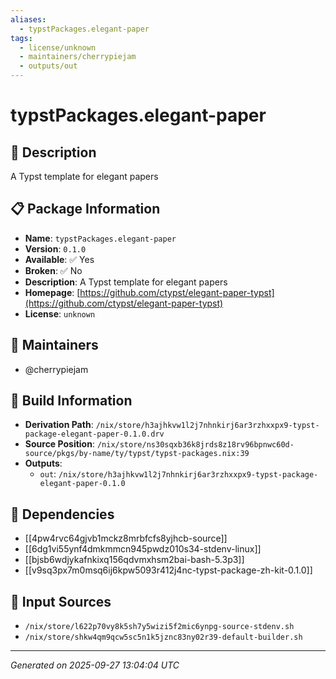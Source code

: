 ```yaml
---
aliases:
  - typstPackages.elegant-paper
tags:
  - license/unknown
  - maintainers/cherrypiejam
  - outputs/out
---
```


# typstPackages.elegant-paper

## 📝 Description

A Typst template for elegant papers

## 📋 Package Information

- **Name**: `typstPackages.elegant-paper`
- **Version**: `0.1.0`
- **Available**: ✅ Yes
- **Broken**: ✅ No
- **Description**: A Typst template for elegant papers
- **Homepage**: [https://github.com/ctypst/elegant-paper-typst](https://github.com/ctypst/elegant-paper-typst)
- **License**: `unknown`
## 👥 Maintainers

- @cherrypiejam


## 🔧 Build Information

- **Derivation Path**: `/nix/store/h3ajhkvw1l2j7nhnkirj6ar3rzhxxpx9-typst-package-elegant-paper-0.1.0.drv`
- **Source Position**: `/nix/store/ns30sqxb36k8jrds8z18rv96bpnwc60d-source/pkgs/by-name/ty/typst/typst-packages.nix:39`
- **Outputs**:
  - `out`:  `/nix/store/h3ajhkvw1l2j7nhnkirj6ar3rzhxxpx9-typst-package-elegant-paper-0.1.0`

## 🔗 Dependencies

- [[4pw4rvc64gjvb1mckz8mrbfcfs8yjhcb-source]]
- [[6dg1vi55ynf4dmkmmcn945pwdz010s34-stdenv-linux]]
- [[bjsb6wdjykafnkixq156qdvmxhsm2bai-bash-5.3p3]]
- [[v9sq3px7m0msq6ij6kpw5093r412j4nc-typst-package-zh-kit-0.1.0]]

## 📁 Input Sources

- `/nix/store/l622p70vy8k5sh7y5wizi5f2mic6ynpg-source-stdenv.sh`
- `/nix/store/shkw4qm9qcw5sc5n1k5jznc83ny02r39-default-builder.sh`

---
*Generated on 2025-09-27 13:04:04 UTC*
